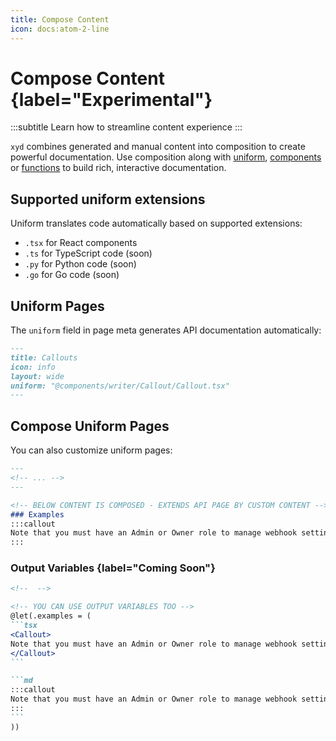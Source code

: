```yaml
---
title: Compose Content
icon: docs:atom-2-line
---
```


# Compose Content {label="Experimental"}
:::subtitle
Learn how to streamline content experience
:::

`xyd` combines generated and manual content into composition to create powerful documentation. Use composition along with [uniform](/docs/guides/apitoolchain), [components](/docs/components) or [functions](/docs/reference/functions/overview) to build rich, interactive documentation.

## Supported uniform extensions
Uniform translates code automatically based on supported extensions:

* `.tsx` for React components
* `.ts` for TypeScript code (soon)
* `.py` for Python code (soon)
* `.go` for Go code (soon)

## Uniform Pages

The `uniform` field in page meta generates API documentation automatically:

~~~md
---
title: Callouts
icon: info
layout: wide
uniform: "@components/writer/Callout/Callout.tsx"
---
~~~

## Compose Uniform Pages
You can also customize uniform pages:
~~~md
---
<!-- ... -->
---

<!-- BELOW CONTENT IS COMPOSED - EXTENDS API PAGE BY CUSTOM CONTENT -->
### Examples
:::callout
Note that you must have an Admin or Owner role to manage webhook settings.
:::
~~~

### Output Variables {label="Coming Soon"}
~~~md
<!--  -->

<!-- YOU CAN USE OUTPUT VARIABLES TOO -->
@let(.examples = (
```tsx
<Callout>
Note that you must have an Admin or Owner role to manage webhook settings.
</Callout>
```

```md
:::callout
Note that you must have an Admin or Owner role to manage webhook settings.
:::
```
))
~~~


